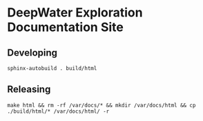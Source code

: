 # DeepWater Exploration Documentation Site

## Developing

`sphinx-autobuild . build/html`

## Releasing

`make html && rm -rf /var/docs/* && mkdir /var/docs/html && cp ./build/html/* /var/docs/html/ -r`

